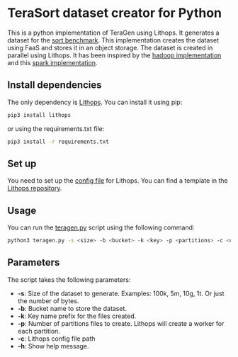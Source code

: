 # TeraSort dataset creator for Python
This is a python implementation of TeraGen using Lithops. It generates a dataset for the [sort benchmark](https://sortbenchmark.org/). 
This implementation creates the dataset using FaaS and stores it in an object storage. The dataset is created in parallel using Lithops. 
It has been inspired by the [hadoop implementation](https://github.com/apache/hadoop/blob/trunk/hadoop-mapreduce-project/hadoop-mapreduce-examples/src/main/java/org/apache/hadoop/examples/terasort/TeraGen.java) and this [spark implementation](https://github.com/ehiggs/spark-terasort). 


## Install dependencies
The only dependency is [Lithops](https://github.com/lithops-cloud/lithops). You can install it using pip:

```bash
pip3 install lithops
```
or using the requirements.txt file:

```bash
pip3 install -r requirements.txt
```

## Set up
You need to set up the [config file](https://lithops-cloud.github.io/docs/source/configuration.html#configuration-file) for Lithops. 
You can find a template in the [Lithops repository](https://github.com/lithops-cloud/lithops/blob/master/config/config_template.yaml).

## Usage
You can run the [teragen.py](teragen.py) script using the following command:

```bash
python3 teragen.py -s <size> -b <bucket> -k <key> -p <partitions> -c <config_file>
```

## Parameters
The script takes the following parameters:
- **-s**: Size of the dataset to generate. Examples: 100k, 5m, 10g, 1t. Or just the number of bytes.
- **-b**: Bucket name to store the dataset.
- **-k**: Key name prefix for the files created.
- **-p**: Number of partitions files to create. Lithops will create a worker for each partition.
- **-c**: Lithops config file path
- **-h**: Show help message.